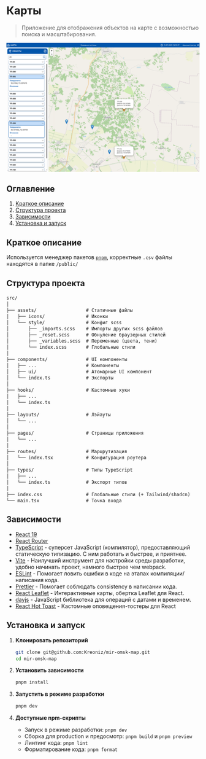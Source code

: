 # Карты

> Приложение для отображения объектов на карте с возможностью поиска и масштабирования.  

![Скрин главного экрана](https://github.com/kreoniz/mir-omsk-map/raw/main/images/main-page-screenshot.png)

## Оглавление

1. [Краткое описание](#краткое-описание)
2. [Структура проекта](#структура-проекта)
3. [Зависимости](#зависимости)
4. [Установка и запуск](#установка-и-запуск)

## Краткое описание

Используется менеджер пакетов [`pnpm`](https://pnpm.io/), корректные `.csv` файлы находятся в папке `/public/`


## Структура проекта

```
src/
│
├── assets/                  # Статичные файлы
│   ├── icons/               # Иконки
│   └── style/               # Конфиг scss
│       ├── _imports.scss    # Импорты других scss файлов
│       ├── _reset.scss      # Обнуление браузерных стилей
│       ├── _variables.scss  # Переменные (цвета, тени)
│       └── index.scss       # Глобальные стили
│
├── components/              # UI компоненты
│   ├── ...                  # Компоненты
│   ├── ui/                  # Атомарные UI компонент
│   └── index.ts             # Экспорты
│
├── hooks/                   # Кастомные хуки
│   ├── ...
│   └── index.ts
│
├── layouts/                 # Лэйауты
│   └── ...
│
├── pages/                   # Страницы приложения
│   └── ...
│
├── routes/                  # Маршрутизация
│   └── index.tsx            # Конфигурация роутера
│
├── types/                   # Типы TypeScript
│   ├── ...
│   └── index.ts             # Экспорт типов
│
├── index.css                # Глобальные стили (+ Tailwind/shadcn)
└── main.tsx                 # Точка входа
```

## Зависимости

- [React 19](https://react.dev)
- [React Router](https://reactrouter.com/start/declarative/installation)
- [TypeScript](https://www.typescriptlang.org) - суперсет JavaScript (компилятор), предоставляющий статическую типизацию. С ним работать и быстрее, и приятнее.
- [Vite](https://vitejs.dev) - Наилучший инструмент для настройки среды разработки, удобно начинать проект, намного быстрее чем webpack.
- [ESLint](https://eslint.org/) - Помогает ловить ошибки в коде на этапах компиляции/написания кода.
- [Prettier](https://prettier.io/) - Помогает соблюдать consistency в написании кода.
- [React Leaflet](https://react-leaflet.js.org/) - Интерактивные карты, обертка Leaflet для React.
- [dayjs](https://day.js.org/) - JavaScript библиотека для операций с датами и временем.
- [React Hot Toast](https://react-hot-toast.com/) - Кастомные оповещения-тостеры для React

## Установка и запуск

1. **Клонировать репозиторий**
   ```bash
   git clone git@github.com:Kreoniz/mir-omsk-map.git
   cd mir-omsk-map
   ```

2. **Установить зависимости**
   ```bash
   pnpm install
   ```

3. **Запустить в режиме разработки**
   ```bash
   pnpm dev
   ```

4. **Доступные npm-скрипты**
   - Запуск в режиме разработки: `pnpm dev`
   - Сборка для production и предосмотр: `pnpm build` и `pnpm preview`
   - Линтинг кода: `pnpm lint`
   - Форматирование кода: `pnpm format`
